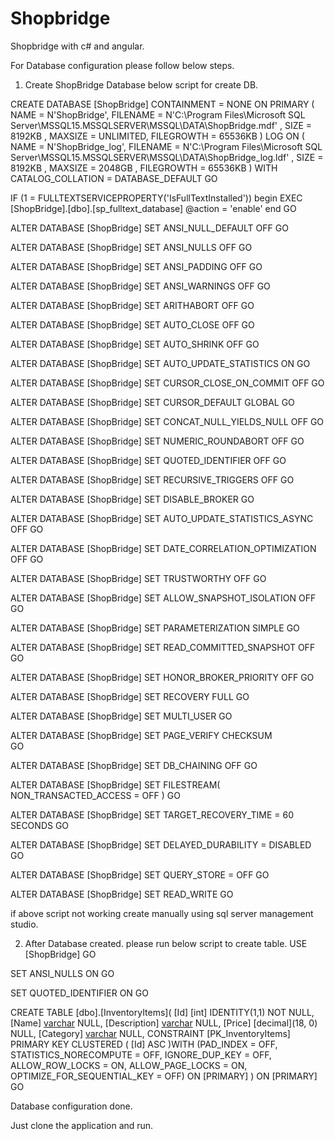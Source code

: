 # Shopbridge
Shopbridge with c# and angular.

For Database configuration please follow below steps.

1. Create ShopBridge Database
below script for create DB.


CREATE DATABASE [ShopBridge]
 CONTAINMENT = NONE
 ON  PRIMARY 
( NAME = N'ShopBridge', FILENAME = N'C:\Program Files\Microsoft SQL Server\MSSQL15.MSSQLSERVER\MSSQL\DATA\ShopBridge.mdf' , SIZE = 8192KB , MAXSIZE = UNLIMITED, FILEGROWTH = 65536KB )
 LOG ON 
( NAME = N'ShopBridge_log', FILENAME = N'C:\Program Files\Microsoft SQL Server\MSSQL15.MSSQLSERVER\MSSQL\DATA\ShopBridge_log.ldf' , SIZE = 8192KB , MAXSIZE = 2048GB , FILEGROWTH = 65536KB )
 WITH CATALOG_COLLATION = DATABASE_DEFAULT
GO

IF (1 = FULLTEXTSERVICEPROPERTY('IsFullTextInstalled'))
begin
EXEC [ShopBridge].[dbo].[sp_fulltext_database] @action = 'enable'
end
GO

ALTER DATABASE [ShopBridge] SET ANSI_NULL_DEFAULT OFF 
GO

ALTER DATABASE [ShopBridge] SET ANSI_NULLS OFF 
GO

ALTER DATABASE [ShopBridge] SET ANSI_PADDING OFF 
GO

ALTER DATABASE [ShopBridge] SET ANSI_WARNINGS OFF 
GO

ALTER DATABASE [ShopBridge] SET ARITHABORT OFF 
GO

ALTER DATABASE [ShopBridge] SET AUTO_CLOSE OFF 
GO

ALTER DATABASE [ShopBridge] SET AUTO_SHRINK OFF 
GO

ALTER DATABASE [ShopBridge] SET AUTO_UPDATE_STATISTICS ON 
GO

ALTER DATABASE [ShopBridge] SET CURSOR_CLOSE_ON_COMMIT OFF 
GO

ALTER DATABASE [ShopBridge] SET CURSOR_DEFAULT  GLOBAL 
GO

ALTER DATABASE [ShopBridge] SET CONCAT_NULL_YIELDS_NULL OFF 
GO

ALTER DATABASE [ShopBridge] SET NUMERIC_ROUNDABORT OFF 
GO

ALTER DATABASE [ShopBridge] SET QUOTED_IDENTIFIER OFF 
GO

ALTER DATABASE [ShopBridge] SET RECURSIVE_TRIGGERS OFF 
GO

ALTER DATABASE [ShopBridge] SET  DISABLE_BROKER 
GO

ALTER DATABASE [ShopBridge] SET AUTO_UPDATE_STATISTICS_ASYNC OFF 
GO

ALTER DATABASE [ShopBridge] SET DATE_CORRELATION_OPTIMIZATION OFF 
GO

ALTER DATABASE [ShopBridge] SET TRUSTWORTHY OFF 
GO

ALTER DATABASE [ShopBridge] SET ALLOW_SNAPSHOT_ISOLATION OFF 
GO

ALTER DATABASE [ShopBridge] SET PARAMETERIZATION SIMPLE 
GO

ALTER DATABASE [ShopBridge] SET READ_COMMITTED_SNAPSHOT OFF 
GO

ALTER DATABASE [ShopBridge] SET HONOR_BROKER_PRIORITY OFF 
GO

ALTER DATABASE [ShopBridge] SET RECOVERY FULL 
GO

ALTER DATABASE [ShopBridge] SET  MULTI_USER 
GO

ALTER DATABASE [ShopBridge] SET PAGE_VERIFY CHECKSUM  
GO

ALTER DATABASE [ShopBridge] SET DB_CHAINING OFF 
GO

ALTER DATABASE [ShopBridge] SET FILESTREAM( NON_TRANSACTED_ACCESS = OFF ) 
GO

ALTER DATABASE [ShopBridge] SET TARGET_RECOVERY_TIME = 60 SECONDS 
GO

ALTER DATABASE [ShopBridge] SET DELAYED_DURABILITY = DISABLED 
GO

ALTER DATABASE [ShopBridge] SET QUERY_STORE = OFF
GO

ALTER DATABASE [ShopBridge] SET  READ_WRITE 
GO

if above script not working create manually using sql server management studio.

2. After Database created.
please run below script to create table.
USE [ShopBridge]
GO


SET ANSI_NULLS ON
GO

SET QUOTED_IDENTIFIER ON
GO

CREATE TABLE [dbo].[InventoryItems](
	[Id] [int] IDENTITY(1,1) NOT NULL,
	[Name] [varchar](50) NULL,
	[Description] [varchar](50) NULL,
	[Price] [decimal](18, 0) NULL,
	[Category] [varchar](50) NULL,
 CONSTRAINT [PK_InventoryItems] PRIMARY KEY CLUSTERED 
(
	[Id] ASC
)WITH (PAD_INDEX = OFF, STATISTICS_NORECOMPUTE = OFF, IGNORE_DUP_KEY = OFF, ALLOW_ROW_LOCKS = ON, ALLOW_PAGE_LOCKS = ON, OPTIMIZE_FOR_SEQUENTIAL_KEY = OFF) ON [PRIMARY]
) ON [PRIMARY]
GO

Database configuration done.

Just clone the application and run.


